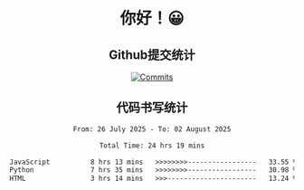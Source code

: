 <div align="center">
<h1>你好！😀</h1>

<h2>Github提交统计</h2>

[![Commits](https://github-readme-stats.ikunshare.com/api?username=ikun0014&include_all_commits=true&locale=cn&show_icons=true&bg_color=0,EC6C6C,FFD479,FFFC79,73FA79,73FDFF,D783FF)](https://github.com/ikun0014)

</div>



<div align="center">
<h2>代码书写统计</h2>
  
<!--START_SECTION:waka-->

```txt
From: 26 July 2025 - To: 02 August 2025

Total Time: 24 hrs 19 mins

JavaScript          8 hrs 13 mins   >>>>>>>>-----------------   33.55 %
Python              7 hrs 35 mins   >>>>>>>>-----------------   30.98 %
HTML                3 hrs 14 mins   >>>----------------------   13.24 %
```

<!--END_SECTION:waka-->

</div>
